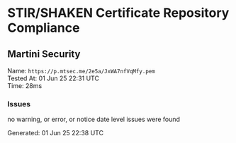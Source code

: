 # STIR/SHAKEN Certificate Repository Compliance

## Martini Security

Name: `https://p.mtsec.me/2e5a/JxWA7nfVqMfy.pem`\
Tested At: 01 Jun 25 22:31 UTC\
Time: 28ms

### Issues

no warning, or error, or notice date level issues were found

Generated: 01 Jun 25 22:38 UTC